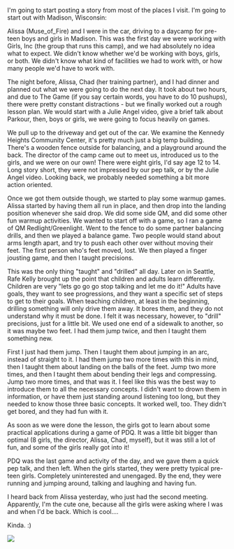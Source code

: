I'm going to start posting a story from most of the places I visit. I'm going to start out with Madison, Wisconsin:

Alissa (Muse_of_Fire) and I were in the car, driving to a daycamp for pre-teen boys and girls in Madison. This was the first day we were working with Girls, Inc (the group that runs this camp), and we had absolutely no idea what to expect. We didn't know whether we'd be working with boys, girls, or both. We didn't know what kind of facilities we had to work with, or how many people we'd have to work with.

The night before, Alissa, Chad (her training partner), and I had dinner and planned out what we were going to do the next day. It took about two hours, and due to The Game (if you say certain words, you have to do 10 pushups), there were pretty constant distractions - but we finally worked out a rough lesson plan. We would start with a Julie Angel video, give a brief talk about Parkour, then, boys or girls, we were going to focus heavily on games.

We pull up to the driveway and get out of the car. We examine the Kennedy Heights Community Center, it's pretty much just a big temp building. There's a wooden fence outside for balancing, and a playground around the back. The director of the camp came out to meet us, introduced us to the girls, and we were on our own! There were eight girls, I'd say age 12 to 14\. Long story short, they were not impressed by our pep talk, or by the Julie Angel video. Looking back, we probably needed something a bit more action oriented.

Once we got them outside though, we started to play some warmup games. Alissa started by having them all run in place, and then drop into the landing position whenever she said drop. We did some side QM, and did some other fun warmup activities. We wanted to start off with a game, so I ran a game of QM Redlight/Greenlight. Went to the fence to do some partner balancing drills, and then we played a balance game. Two people would stand about arms length apart, and try to push each other over without moving their feet. The first person who's feet moved, lost. We then played a finger jousting game, and then I taught precisions.

This was the only thing "taught" and "drilled" all day. Later on in Seattle, Rafe Kelly brought up the point that children and adults learn differently. Children are very "lets go go go stop talking and let me do it!" Adults have goals, they want to see progressions, and they want a specific set of steps to get to their goals. When teaching children, at least in the beginning, drilling something will only drive them away. It bores them, and they do not understand why it must be done. I felt it was necessary, however, to "drill" precisions, just for a little bit. We used one end of a sidewalk to another, so it was maybe two feet. I had them jump twice, and then I taught them something new.

First I just had them jump. Then I taught them about jumping in an arc, instead of straight to it. I had them jump two more times with this in mind, then I taught them about landing on the balls of the feet. Jump two more times, and then I taught them about bending their legs and compressing. Jump two more times, and that was it. I feel like this was the best way to introduce them to all the necessary concepts. I didn't want to drown them in information, or have them just standing around listening too long, but they needed to know those three basic concepts. It worked well, too. They didn't get bored, and they had fun with it.

As soon as we were done the lesson, the girls got to learn about some practical applications during a game of PDQ. It was a little bit bigger than optimal (8 girls, the director, Alissa, Chad, myself), but it was still a lot of fun, and some of the girls really got into it!

PDQ was the last game and activity of the day, and we gave them a quick pep talk, and then left. When the girls started, they were pretty typical pre-teen girls. Completely uninterested and unengaged. By the end, they were running and jumping around, talking and laughing and having fun.

I heard back from Alissa yesterday, who just had the second meeting. Apparently, I'm the cute one, because all the girls were asking where I was and when I'd be back. Which is cool....

Kinda. :)

[![](http://www.americanparkour.com/teamapk/Happydud/Pictures/Trip/Madison/madgroupsmall.jpg)](http://www.americanparkour.com/teamapk/Happydud/Pictures/Trip/Madison/madgroupmedium.jpg "Chad, Zac, Alissa, Lee")
